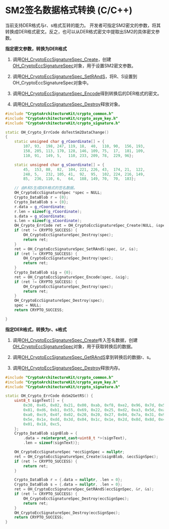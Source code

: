 # SM2签名数据格式转换 (C/C++)

当前支持DER格式与r、s格式互转的能力。
开发者可指定SM2密文的参数，将其转换成DER格式密文。反之，也可以从DER格式密文中提取出SM2的具体密文参数。

**指定密文参数，转换为DER格式**
1. 调用[OH_CryptoEccSignatureSpec_Create](../../reference/apis-crypto-architecture-kit/capi-crypto-signature-h.md#oh_cryptoeccsignaturespec_create)，创建[OH_CryptoEccSignatureSpec](../../reference/apis-crypto-architecture-kit/capi-cryptosignatureapi-oh-cryptoeccsignaturespec.md#oh_cryptoeccsignaturespec)对象，用于设置SM2密文参数。

2. 调用[OH_CryptoEccSignatureSpec_SetRAndS](../../reference/apis-crypto-architecture-kit/capi-crypto-signature-h.md#oh_cryptoeccsignaturespec_setrands)，将R、S设置到OH_CryptoEccSignatureSpec对象中。

3. 调用[OH_CryptoEccSignatureSpec_Encode](../../reference/apis-crypto-architecture-kit/capi-crypto-signature-h.md#oh_cryptoeccsignaturespec_encode)得到转换后的DER格式的密文。

4. 调用[OH_CryptoEccSignatureSpec_Destroy](../../reference/apis-crypto-architecture-kit/capi-crypto-signature-h.md#oh_cryptoeccsignaturespec_destroy)释放对象。

```c++
#include "CryptoArchitectureKit/crypto_common.h"
#include "CryptoArchitectureKit/crypto_asym_key.h"
#include "CryptoArchitectureKit/crypto_signature.h"

static OH_Crypto_ErrCode doTestSm2DataChange()
{
    static unsigned char g_rCoordinate[] = {
        107, 93,  198, 247, 119, 18,  40,  110, 90,  156, 193,
        158, 205, 113, 170, 128, 146, 109, 75,  17,  181, 109,
        110, 91,  149, 5,   110, 233, 209, 78,  229, 96};

    static unsigned char g_sCoordinate[] = {
        45,  153, 88,  82,  104, 221, 226, 43,  174, 21,  122,
        248, 5,   232, 105, 41,  92,  95,  102, 224, 216, 149,
        85,  236, 110, 6,   64,  188, 149, 70,  70,  183};

    // 由R和S生成DER格式的签名数据。
    OH_CryptoEccSignatureSpec *spec = NULL;
    Crypto_DataBlob r = {0};
    Crypto_DataBlob s = {0};
    r.data = g_rCoordinate;
    r.len = sizeof(g_rCoordinate);
    s.data = g_sCoordinate;
    s.len = sizeof(g_sCoordinate);
    OH_Crypto_ErrCode ret = OH_CryptoEccSignatureSpec_Create(NULL, &spec);
    if (ret != CRYPTO_SUCCESS) {
        OH_CryptoEccSignatureSpec_Destroy(spec);
        return ret;
    }
    ret = OH_CryptoEccSignatureSpec_SetRAndS(spec, &r, &s);
    if (ret != CRYPTO_SUCCESS) {
        OH_CryptoEccSignatureSpec_Destroy(spec);
        return ret;
    }
    Crypto_DataBlob sig = {0};
    ret = OH_CryptoEccSignatureSpec_Encode(spec, &sig);
    if (ret != CRYPTO_SUCCESS) {
        OH_CryptoEccSignatureSpec_Destroy(spec);
        return ret;
    }
    OH_CryptoEccSignatureSpec_Destroy(spec);
    spec = NULL;
    return CRYPTO_SUCCESS;

}
```

**指定DER格式，转换为r、s格式**

1. 调用[OH_CryptoEccSignatureSpec_Create](../../reference/apis-crypto-architecture-kit/capi-crypto-signature-h.md#oh_cryptoeccsignaturespec_create)传入签名数据，创建[OH_CryptoEccSignatureSpec](../../reference/apis-crypto-architecture-kit/capi-cryptosignatureapi-oh-cryptoeccsignaturespec.md#oh_cryptoeccsignaturespec)对象，用于获取转换后的数据。

2. 调用[OH_CryptoEccSignatureSpec_GetRAndS](../../reference/apis-crypto-architecture-kit/capi-crypto-signature-h.md#oh_cryptoeccsignaturespec_getrands)拿到转换后的数据r、s。

3. 调用[OH_CryptoEccSignatureSpec_Destroy](../../reference/apis-crypto-architecture-kit/capi-crypto-signature-h.md#oh_cryptoeccsignaturespec_destroy)释放内存。

```c++
#include "CryptoArchitectureKit/crypto_common.h"
#include "CryptoArchitectureKit/crypto_asym_key.h"
#include "CryptoArchitectureKit/crypto_signature.h"

static OH_Crypto_ErrCode doSm2GetRS() {
    uint8_t signText[] = {
        0x30, 0x45, 0x02, 0x21, 0x00, 0xab, 0xf8, 0xe2, 0x96, 0x7d, 0x5b, 0x28, 0xfb, 0x9a, 0xbd, 0x05, 0xa6,
        0x81, 0xd6, 0xb1, 0x55, 0x69, 0x22, 0x25, 0xd2, 0xa3, 0x5d, 0xa8, 0xc0, 0x96, 0xe0, 0x1d, 0x38, 0x74,
        0xa0, 0xc9, 0x4f, 0x02, 0x20, 0x20, 0x27, 0x04, 0x7a, 0x31, 0x94, 0xe7, 0x32, 0x61, 0xc3, 0x55, 0xa6,
        0x5e, 0x1e, 0xdd, 0x3d, 0x04, 0x1c, 0x1e, 0x2d, 0x8d, 0x8d, 0x45, 0xca, 0xd9, 0x40, 0xe8, 0x97, 0xcd,
        0x01, 0x18, 0xc5,
    };
    Crypto_DataBlob signBlob = {
        .data = reinterpret_cast<uint8_t *>(signText),
        .len = sizeof(signText)};

    OH_CryptoEccSignatureSpec *eccSignSpec = nullptr;
    ret = OH_CryptoEccSignatureSpec_Create(&signBlob, &eccSignSpec);
    if (ret != CRYPTO_SUCCESS) {
        return ret;
    }

    Crypto_DataBlob r = {.data = nullptr, .len = 0};
    Crypto_DataBlob s = {.data = nullptr, .len = 0};
    ret = OH_CryptoEccSignatureSpec_GetRAndS(eccSignSpec, &r, &s);
    if (ret != CRYPTO_SUCCESS) {
        OH_CryptoEccSignatureSpec_Destroy(eccSignSpec);
        return ret;
    }
    OH_CryptoEccSignatureSpec_Destroy(eccSignSpec);
    return CRYPTO_SUCCESS;
}
```
